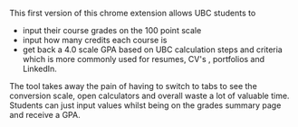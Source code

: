This first version of this chrome extension allows UBC students to

- input their course grades on the 100 point scale
- input how many credits each course is
- get back a 4.0 scale GPA based on UBC calculation steps and criteria which is more commonly used for resumes,
CV's , portfolios and LinkedIn.

The tool takes away the pain of having to switch to tabs to see the conversion scale, open calculators and overall waste a lot of valuable time. Students can just input values whilst being on the grades summary page and receive a GPA.

